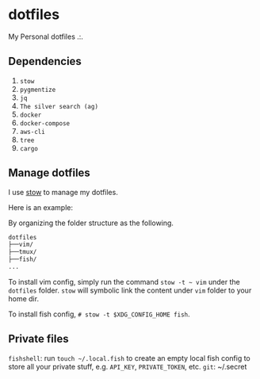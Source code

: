# dotfiles
My Personal dotfiles .:.

## Dependencies

1. `stow`
2. `pygmentize`
3. `jq`
4. `The silver search (ag)`
5. `docker`
6. `docker-compose`
7. `aws-cli`
8. `tree`
9. `cargo`

## Manage dotfiles

I use [stow](https://www.gnu.org/software/stow/) to manage my dotfiles.

Here is an example:

By organizing the folder structure as the following.

```sh
dotfiles
├──vim/
├──tmux/
├──fish/
...
```

To install vim config, simply run the command `stow -t ~ vim` under the `dotfiles`
folder. `stow` will symbolic link the content under `vim` folder to your home
dir.

To install fish config, `# stow -t $XDG_CONFIG_HOME fish`.

## Private files

`fishshell`: run `touch ~/.local.fish` to create an empty local fish config to store all
your private stuff, e.g. `API_KEY`, `PRIVATE_TOKEN`, etc.
`git`: ~/.secret
